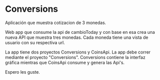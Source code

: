 # Conversions
Aplicación que muestra cotizacion de 3 monedas.

Web app que consume la api de cambioToday y con base en esa crea una nueva API que muestra tres monedas. Cada moneda tiene una vista de usuario
con su respectiva url.

La app tiene dos proyectos Conversions y CoinsApi. La app debe correr mediante el proyecto "Conversions".
Conversions contiene la interfaz gráfica mientras que CoinsApi consume y genera las Api's.

Espero les guste.
